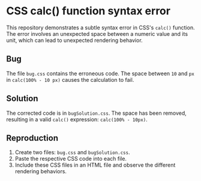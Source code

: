 # CSS calc() function syntax error

This repository demonstrates a subtle syntax error in CSS's `calc()` function.  The error involves an unexpected space between a numeric value and its unit, which can lead to unexpected rendering behavior.

## Bug
The file `bug.css` contains the erroneous code.  The space between `10` and `px` in `calc(100% - 10 px)` causes the calculation to fail.

## Solution
The corrected code is in `bugSolution.css`. The space has been removed, resulting in a valid `calc()` expression: `calc(100% - 10px)`.

## Reproduction
1. Create two files: `bug.css` and `bugSolution.css`.
2. Paste the respective CSS code into each file.
3. Include these CSS files in an HTML file and observe the different rendering behaviors.
